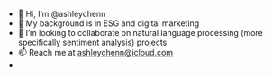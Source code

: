 - 👋 Hi, I’m @ashleychenn
- 🌱 My background is in ESG and digital marketing
- 💞️ I’m looking to collaborate on natural language processing (more specifically sentiment analysis) projects
- 📫 Reach me at ashleychenn@icloud.com
- <!--- - 🖋 Find me on Medium <a href="https://ashleystevenschenn.medium.com">@ashleystevenschenn</a> --->


<!---
ashleychenn/ashleychenn is a ✨ special ✨ repository because its `README.md` (this file) appears on your GitHub profile.
You can click the Preview link to take a look at your changes.
--->
